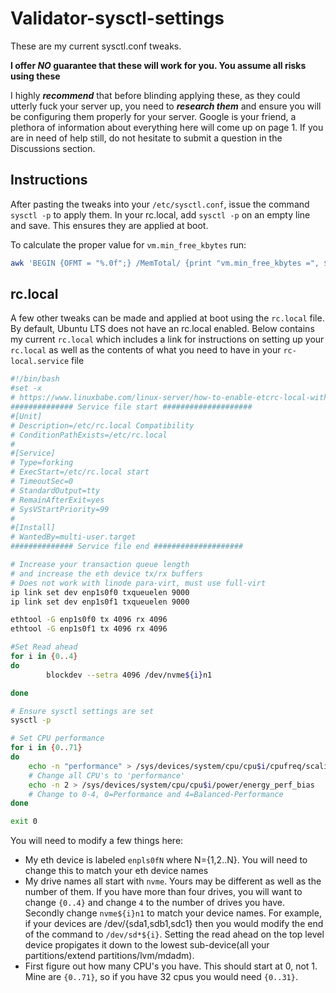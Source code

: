 # Validator-sysctl-settings
These are my current sysctl.conf tweaks.

**I offer ***NO*** guarantee that these will work for you. You assume all risks using these**

I highly ***recommend*** that before blinding applying these, as they could utterly fuck your server up, you need to ***research them*** and ensure you will be configuring them properly for your server.
Google is your friend, a plethora of information about everything here will come up on page 1. If you are in need of help still, do not hesitate to submit a question in the Discussions section.


## Instructions
After pasting the tweaks into your `/etc/sysctl.conf`, issue the command `sysctl -p` to apply them.
In your rc.local, add `sysctl -p` on an empty line and save. This ensures they are applied at boot.

To calculate the proper value for `vm.min_free_kbytes` run:
```bash
awk 'BEGIN {OFMT = "%.0f";} /MemTotal/ {print "vm.min_free_kbytes =", $2 * .03;}' /proc/meminfo
```

## rc.local

A few other tweaks can be made and applied at boot using the `rc.local` file.  By default, Ubuntu LTS does not have an rc.local enabled.  Below contains my current `rc.local` which includes a link for instructions on setting up your `rc.local` as well as the contents of what you need to have in your `rc-local.service` file

```bash
#!/bin/bash
#set -x
# https://www.linuxbabe.com/linux-server/how-to-enable-etcrc-local-with-systemd
############## Service file start ####################
#[Unit]
# Description=/etc/rc.local Compatibility
# ConditionPathExists=/etc/rc.local
#
#[Service]
# Type=forking
# ExecStart=/etc/rc.local start
# TimeoutSec=0
# StandardOutput=tty
# RemainAfterExit=yes
# SysVStartPriority=99
#
#[Install]
# WantedBy=multi-user.target
############## Service file end ####################

# Increase your transaction queue length
# and increase the eth device tx/rx buffers
# Does not work with linode para-virt, must use full-virt
ip link set dev enp1s0f0 txqueuelen 9000
ip link set dev enp1s0f1 txqueuelen 9000

ethtool -G enp1s0f0 tx 4096 rx 4096
ethtool -G enp1s0f1 tx 4096 rx 4096

#Set Read ahead
for i in {0..4}
do
        blockdev --setra 4096 /dev/nvme${i}n1

done

# Ensure sysctl settings are set
sysctl -p

# Set CPU performance
for i in {0..71}
do
    echo -n "performance" > /sys/devices/system/cpu/cpu$i/cpufreq/scaling_governor
    # Change all CPU's to 'performance'
    echo -n 2 > /sys/devices/system/cpu/cpu$i/power/energy_perf_bias
    # Change to 0-4, 0=Performance and 4=Balanced-Performance
done

exit 0
```

You will need to modify a few things here:
- My eth device is labeled `enpls0fN` where N={1,2..N}.  You will need to change this to match your eth device names
- My drive names all start with `nvme`.  Yours may be different as well as the number of them. If you have more than four drives, you will want to change `{0..4}` and change `4` to the number of drives you have. Secondly change `nvme${i}n1` to match your device names. For example, if your devices are /dev/{sda1,sdb1,sdc1} then you would modify the end of the command to `/dev/sd*${i}`.  Setting the read ahead on the top level device propigates it down to the lowest sub-device(all your partitions/extend partitions/lvm/mdadm).
- First figure out how many CPU's you have. This should start at 0, not 1. Mine are `{0..71}`, so if you have 32 cpus you would need `{0..31}`.

